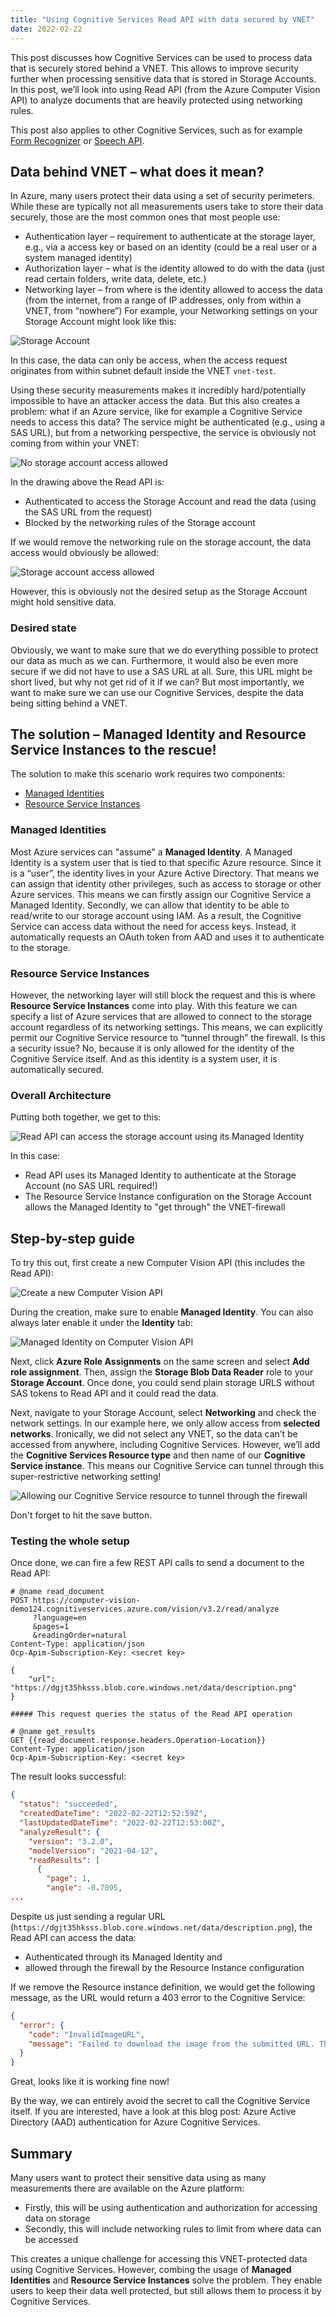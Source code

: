 ```yaml
---
title: "Using Cognitive Services Read API with data secured by VNET"
date: 2022-02-22
---
```


This post discusses how Cognitive Services can be used to process data that is securely stored behind a VNET. This allows to improve security further when processing sensitive data that is stored in Storage Accounts. In this post, we’ll look into using Read API (from the Azure Computer Vision API) to analyze documents that are heavily protected using networking rules.

This post also applies to other Cognitive Services, such as for example [Form Recognizer](https://azure.microsoft.com/en-us/services/form-recognizer/) or [Speech API](https://azure.microsoft.com/en-us/services/cognitive-services/speech-services/).

## Data behind VNET – what does it mean?

In Azure, many users protect their data using a set of security perimeters. While these are typically not all measurements users take to store their data securely, those are the most common ones that most people use:

* Authentication layer – requirement to authenticate at the storage layer, e.g., via a access key or based on an identity (could be a real user or a system managed identity)
* Authorization layer – what is the identity allowed to do with the data (just read certain folders, write data, delete, etc.)
* Networking layer – from where is the identity allowed to access the data (from the internet, from a range of IP addresses, only from within a VNET, from “nowhere”)
For example, your Networking settings on your Storage Account might look like this:

![Storage Account](/images/storage_account.png "Typical Networking settings on a Storage Account")

In this case, the data can only be access, when the access request originates from within subnet default inside the VNET `vnet-test`.

Using these security measurements makes it incredibly hard/potentially impossible to have an attacker access the data. But this also creates a problem: what if an Azure service, like for example a Cognitive Service needs to access this data? The service might be authenticated (e.g., using a SAS URL), but from a networking perspective, the service is obviously not coming from within your VNET:

![No storage account access allowed](/images/vnet_storage_access_denied.png)

In the drawing above the Read API is:

* Authenticated to access the Storage Account and read the data (using the SAS URL from the request)
* Blocked by the networking rules of the Storage account

If we would remove the networking rule on the storage account, the data access would obviously be allowed:

![Storage account access allowed](/images/no_vnet_storage_access_allowed.png)

However, this is obviously not the desired setup as the Storage Account might hold sensitive data.

### Desired state

Obviously, we want to make sure that we do everything possible to protect our data as much as we can. Furthermore, it would also be even more secure if we did not have to use a SAS URL at all. Sure, this URL might be short lived, but why not get rid of it if we can? But most importantly, we want to make sure we can use our Cognitive Services, despite the data being sitting behind a VNET.

## The solution – Managed Identity and Resource Service Instances to the rescue!

The solution to make this scenario work requires two components:
* [Managed Identities](https://docs.microsoft.com/en-us/azure/active-directory/managed-identities-azure-resources/overview)
* [Resource Service Instances](https://docs.microsoft.com/en-us/azure/storage/common/storage-network-security?tabs=azure-portal#grant-access-from-azure-resource-instances-preview)

### Managed Identities

Most Azure services can "assume" a **Managed Identity**. A Managed Identity is a system user that is tied to that specific Azure resource. Since it is a “user”, the identity lives in your Azure Active Directory. That means we can assign that identity other privileges, such as access to storage or other Azure services. This means we can firstly assign our Cognitive Service a Managed Identity. Secondly, we can allow that identity to be able to read/write to our storage account using IAM. As a result, the Cognitive Service can access data without the need for access keys. Instead, it automatically requests an OAuth token from AAD and uses it to authenticate to the storage.

### Resource Service Instances

However, the networking layer will still block the request and this is where **Resource Service Instances** come into play. With this feature we can specify a list of Azure services that are allowed to connect to the storage account regardless of its networking settings. This means, we can explicitly permit our Cognitive Service resource to “tunnel through” the firewall. Is this a security issue? No, because it is only allowed for the identity of the Cognitive Service itself. And as this identity is a system user, it is automatically secured.

### Overall Architecture

Putting both together, we get to this:

![Read API can access the storage account using its Managed Identity](/images/vnet_storage_access_allowed.png)

In this case:

* Read API uses its Managed Identity to authenticate at the Storage Account (no SAS URL required!)
* The Resource Service Instance configuration on the Storage Account allows the Managed Identity to "get through" the VNET-firewall

## Step-by-step guide

To try this out, first create a new Computer Vision API (this includes the Read API):

![Create a new Computer Vision API](/images/aad_computer_vision_create.png)

During the creation, make sure to enable **Managed Identity**. You can also always later enable it under the **Identity** tab:

![Managed Identity on Computer Vision API](/images/computer_vision_managed_identity.png)

Next, click **Azure Role Assignments** on the same screen and select **Add role assignment**. Then, assign the **Storage Blob Data Reader** role to your **Storage Account**. Once done, you could send plain storage URLS without SAS tokens to Read API and it could read the data.

Next, navigate to your Storage Account, select **Networking** and check the network settings. In our example here, we only allow access from **selected networks**. Ironically, we did not select any VNET, so the data can’t be accessed from anywhere, including Cognitive Services. However, we’ll add the **Cognitive Services Resource type** and then name of our **Cognitive Service instance**. This means our Cognitive Service can tunnel through this super-restrictive networking setting!

![Allowing our Cognitive Service resource to tunnel through the firewall](/images/networking_settings_storage.png)

Don't forget to hit the save button.

### Testing the whole setup

Once done, we can fire a few REST API calls to send a document to the Read API:

```http
# @name read_document
POST https://computer-vision-demo124.cognitiveservices.azure.com/vision/v3.2/read/analyze
     ?language=en
     &pages=1
     &readingOrder=natural
Content-Type: application/json
Ocp-Apim-Subscription-Key: <secret key>

{
    "url": "https://dgjt35hksss.blob.core.windows.net/data/description.png"
}

##### This request queries the status of the Read API operation

# @name get_results
GET {{read_document.response.headers.Operation-Location}}
Content-Type: application/json
Ocp-Apim-Subscription-Key: <secret key>
```

The result looks successful:

```json
{
  "status": "succeeded",
  "createdDateTime": "2022-02-22T12:52:59Z",
  "lastUpdatedDateTime": "2022-02-22T12:53:00Z",
  "analyzeResult": {
    "version": "3.2.0",
    "modelVersion": "2021-04-12",
    "readResults": [
      {
        "page": 1,
        "angle": -0.7095,
...
```

Despite us just sending a regular URL (`https://dgjt35hksss.blob.core.windows.net/data/description.png`), the Read API can access the data:

* Authenticated through its Managed Identity and
* allowed through the firewall by the Resource Instance configuration

If we remove the Resource instance definition, we would get the following message, as the URL would return a 403 error to the Cognitive Service:

```json
{
  "error": {
    "code": "InvalidImageURL",
    "message": "Failed to download the image from the submitted URL. The URL may either be invalid or the server hosting the image is experiencing some technical difficulties."
  }
}
```

Great, looks like it is working fine now!

By the way, we can entirely avoid the secret to call the Cognitive Service itself. If you are interested, have a look at this blog post: Azure Active Directory (AAD) authentication for Azure Cognitive Services.

## Summary

Many users want to protect their sensitive data using as many measurements there are available on the Azure platform:

* Firstly, this will be using authentication and authorization for accessing data on storage
* Secondly, this will include networking rules to limit from where data can be accessed

This creates a unique challenge for accessing this VNET-protected data using Cognitive Services. However, combing the usage of **Managed Identities** and **Resource Service Instances** solve the problem. They enable users to keep their data well protected, but still allows them to process it by Cognitive Services.